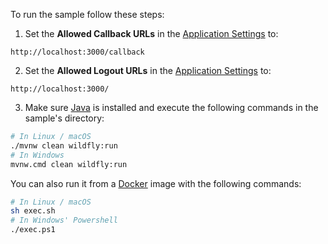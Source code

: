 To run the sample follow these steps:

1) Set the **Allowed Callback URLs** in the <a href="$manage_url/#/applications/$account.clientId/settings" target="_blank">Application Settings</a> to:
```text
http://localhost:3000/callback
```

2) Set the **Allowed Logout URLs** in the <a href="$manage_url/#/applications/$account.clientId/settings" target="_blank">Application Settings</a> to:
```text
http://localhost:3000/
```

3) Make sure <a href="http://www.oracle.com/technetwork/java/javase/downloads/" target="_blank">Java</a> is installed and execute the following commands in the sample's directory:

```bash
# In Linux / macOS
./mvnw clean wildfly:run
# In Windows
mvnw.cmd clean wildfly:run
```

You can also run it from a <a href="https://www.docker.com" target="_blank">Docker</a> image with the following commands:

```bash
# In Linux / macOS
sh exec.sh
# In Windows' Powershell
./exec.ps1
```